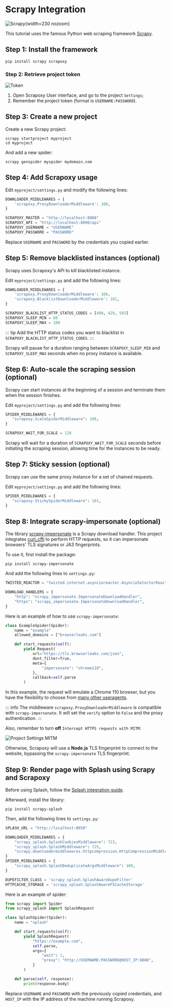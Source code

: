# Scrapy Integration

![Scrapy](scrapy.svg){width=230 nozoom}

This tutorial uses the famous Python web scraping framework [Scrapy](https://scrapy.org/). 


## Step 1: Install the framework

```shell
pip install scrapy scrapoxy
```


### Step 2: Retrieve project token

![Token](../../token.png)

1. Open Scrapoxy User interface, and go to the project `Settings`;
2. Remember the project token (format is `USERNAME:PASSWORD`).


## Step 3: Create a new project

Create a new Scrapy project:

```shell
scrapy startproject myproject
cd myproject
```

And add a new spider:

```shell
scrapy genspider myspider mydomain.com
```


## Step 4: Add Scrapoxy usage

Edit `myproject/settings.py` and modify the following lines:

```python
DOWNLOADER_MIDDLEWARES = {
    'scrapoxy.ProxyDownloaderMiddleware': 100,
}

SCRAPOXY_MASTER = "http://localhost:8888"
SCRAPOXY_API = "http://localhost:8890/api"
SCRAPOXY_USERNAME = "USERNAME"
SCRAPOXY_PASSWORD = "PASSWORD"
```

Replace `USERNAME` and `PASSWORD` by the credentials you copied earlier.


## Step 5: Remove blacklisted instances (optional)

Scrapy uses Scrapoxy's API to kill blacklisted instance.

Edit `myproject/settings.py` and add the following lines:

```python
DOWNLOADER_MIDDLEWARES = {
    'scrapoxy.ProxyDownloaderMiddleware': 100,
    'scrapoxy.BlacklistDownloaderMiddleware': 101,
}

SCRAPOXY_BLACKLIST_HTTP_STATUS_CODES = [400, 429, 503]
SCRAPOXY_SLEEP_MIN = 60
SCRAPOXY_SLEEP_MAX = 180
```

::: tip
Add the HTTP status codes you want to blacklist in `SCRAPOXY_BLACKLIST_HTTP_STATUS_CODES`.
:::

Scrapy will pause for a duration ranging between `SCRAPOXY_SLEEP_MIN` and `SCRAPOXY_SLEEP_MAX` seconds
when no proxy instance is available.


## Step 6: Auto-scale the scraping session (optional)

Scrapy can start instances at the beginning of a session 
and terminate them when the session finishes.

Edit `myproject/settings.py` and add the following lines:

```python
SPIDER_MIDDLEWARES = {
   "scrapoxy.ScaleSpiderMiddleware": 100,
}

SCRAPOXY_WAIT_FOR_SCALE = 120
```

Scrapy will wait for a duration of `SCRAPOXY_WAIT_FOR_SCALE` seconds before initiating the scraping session,
allowing time for the instances to be ready.


## Step 7: Sticky session (optional)

Scrapy can use the same proxy instance for a set of chained requests.

Edit `myproject/settings.py` and add the following lines:

```python
SPIDER_MIDDLEWARES = {
   "scrapoxy.StickySpiderMiddleware": 101,
}
```


## Step 8: Integrate scrapy-impersonate (optional)

The library [scrapy-impersonate](https://github.com/jxlil/scrapy-impersonate) is a Scrapy download handler. 
This project integrates [curl_cffi](https://github.com/yifeikong/curl_cffi) to perform HTTP requests, 
so it can impersonate browsers' TLS signatures or JA3 fingerprints.

To use it, first install the package:

```shell
pip install scrapy-impersonate
```

And add the following lines to `settings.py`:

```python
TWISTED_REACTOR = "twisted.internet.asyncioreactor.AsyncioSelectorReactor"

DOWNLOAD_HANDLERS = {
    "http": "scrapy_impersonate.ImpersonateDownloadHandler",
    "https": "scrapy_impersonate.ImpersonateDownloadHandler",
}
```

Here is an example of how to use `scrapy-impersonate`:

```python
class ExampleSpider(Spider):
    name = "example"
    allowed_domains = ["browserleaks.com"]

    def start_requests(self):
        yield Request(
            url="https://tls.browserleaks.com/json",
            dont_filter=True,
            meta={
                "impersonate": "chrome110",
            },
            callback=self.parse
        )
```

In this example, the request will emulate a Chrome 110 browser,
but you have the flexibility to choose from [many other useragents](https://github.com/jxlil/scrapy-impersonate?tab=readme-ov-file#supported-browsers).

::: info
The middleware `scrapoxy.ProxyDownloaderMiddleware` is compatible with `scrapy-impersonate`.
It will set the `verify` option to `False` and the proxy authentication.
:::

Also, remember to turn **off** `Intercept HTTPS requests with MITM`:

![Project Settings MITM](project_settings_mitm.png)

Otherwise, Scrapoxy will use a **Node.js** TLS fingerprint to connect to the website,
bypassing the `scrapy-impersonate` TLS fingerprint.


## Step 9: Render page with Splash using Scrapy and Scrapoxy

Before using Splash, follow the [Splash integration guide](../splash/guide.md).

Afterward, install the library:

```shell
pip install scrapy-splash
```

Then, add the following lines to `settings.py`:

```python
SPLASH_URL = "http://localhost:8050"

DOWNLOADER_MIDDLEWARES = {
    "scrapy_splash.SplashCookiesMiddleware": 723,
    "scrapy_splash.SplashMiddleware": 725,
    "scrapy.downloadermiddlewares.httpcompression.HttpCompressionMiddleware": 810,
}
SPIDER_MIDDLEWARES = {
    "scrapy_splash.SplashDeduplicateArgsMiddleware": 100,
}

DUPEFILTER_CLASS = 'scrapy_splash.SplashAwareDupeFilter'
HTTPCACHE_STORAGE = 'scrapy_splash.SplashAwareFSCacheStorage'

```

Here is an example of spider:

```python
from scrapy import Spider
from scrapy_splash import SplashRequest

class SplashSpider(Spider):
    name = "splash"

    def start_requests(self):
        yield SplashRequest(
            "https://example.com",
            self.parse,
            args={
                "wait": 1,
                "proxy": "http://USERNAME:PASSWORD@HOST_IP:8888",
            }
        )

    def parse(self, response):
        print(response.body)
```

Replace `USERNAME` and `PASSWORD` with the previously copied credentials,
and `HOST_IP` with the IP address of the machine running Scrapoxy.
